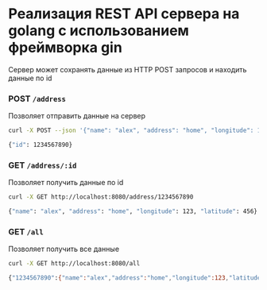 # Реализация REST API сервера на golang с использованием фреймворка gin
Сервер может сохранять данные из HTTP POST запросов и находить данные по id

### POST `/address`
Позволяет отправить данные на сервер
```bash
curl -X POST --json '{"name": "alex", "address": "home", "longitude": 123, "latitude": 456}' http://localhost:8080/address

{"id": 1234567890}
```

### GET `/address/:id`
Позволяет получить данные по id
```bash
curl -X GET http://localhost:8080/address/1234567890

{"name": "alex", "address": "home", "longitude": 123, "latitude": 456}
```

### GET `/all`
Позволяет получить все данные
```bash
curl -X GET http://localhost:8080/all

{"1234567890":{"name":"alex","address":"home","longitude":123,"latitude":456}}
```